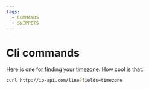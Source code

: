 ```yaml
---
tags:
  - COMMANDS
  - SNIPPETS
---
```


# Cli commands

Here is one for finding your timezone. How cool is that.

``` sh
curl http://ip-api.com/line?fields=timezone
```
